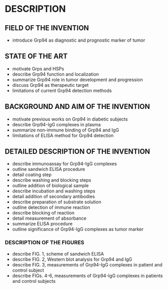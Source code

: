 # DESCRIPTION

## FIELD OF THE INVENTION

- introduce Grp94 as diagnostic and prognostic marker of tumor

## STATE OF THE ART

- motivate Grps and HSPs
- describe Grp94 function and localization
- summarize Grp94 role in tumor development and progression
- discuss Grp94 as therapeutic target
- limitations of current Grp94 detection methods

## BACKGROUND AND AIM OF THE INVENTION

- motivate previous works on Grp94 in diabetic subjects
- describe Grp94-IgG complexes in plasma
- summarize non-immune binding of Grp94 and IgG
- limitations of ELISA method for Grp94 detection

## DETAILED DESCRIPTION OF THE INVENTION

- describe immunoassay for Grp94-IgG complexes
- outline sandwich ELISA procedure
- detail coating step
- describe washing and blocking steps
- outline addition of biological sample
- describe incubation and washing steps
- detail addition of secondary antibodies
- describe preparation of substrate solution
- outline detection of immune reaction
- describe blocking of reaction
- detail measurement of absorbance
- summarize ELISA procedure
- outline significance of Grp94-IgG complexes as tumor marker

### DESCRIPTION OF THE FIGURES

- describe FIG. 1, scheme of sandwich ELISA
- describe FIG. 2, Western blot analysis for Grp94 and IgG
- describe FIG. 3, measurements of Grp94-IgG complexes in patient and control subject
- describe FIGs. 4-6, measurements of Grp94-IgG complexes in patients and control subjects

